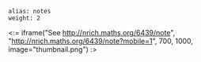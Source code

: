 ````
alias: notes
weight: 2
````

<:= iframe("See http://nrich.maths.org/6439/note", "http://nrich.maths.org/6439/note?mobile=1", 700, 1000, image="thumbnail.png") :>